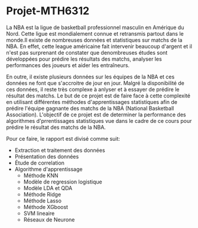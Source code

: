 # Projet-MTH6312

La NBA est la ligue de basketball professionnel masculin en Amérique du Nord. Cette ligue est mondialement connue et retransmis partout dans le monde.Il
existe de nombreuses données et statistiques sur matchs de la NBA. En effet, cette league américaine fait intervenir beaucoup d'argent et il n'est pas
surprenant de constater que denombreuses études sont développées pour prédire les résultats des matchs, analyser les performances des joueurs et aider
les entraîneurs.

En outre, il existe plusieurs données sur les équipes de la NBA et ces données ne font que s'accroitre de jour en jour. Malgré la disponibilité de ces données,
il reste très complexe à anlyser et à essayer de prédire le résultat des matchs. Le but de ce projet est de faire face à cette complexité en utilisant différentes
méthodes d'apprentissages statistiques afin de prédire l'équipe gagnante des matchs de la NBA (National Basketball Association). L'objectif de ce projet est
de determiner la performance des algorithmes d'prrentissages statistiques vue dans le cadre de ce cours pour prédire le résultat des matchs de la NBA.

Pour ce faire, le rapport est divisé comme suit:
  * Extraction et traitement des données
  * Présentation des données
  * Étude de correlation
  * Algorithme d'apprentissage
    * Méthode KNN
    * Modèle de regression logistique
    * Modèle LDA et QDA
    * Méthode Ridge
    * Méthode Lasso
    * Méthode XGboost
    * SVM lineaire
    * Réseaux de Neurone
